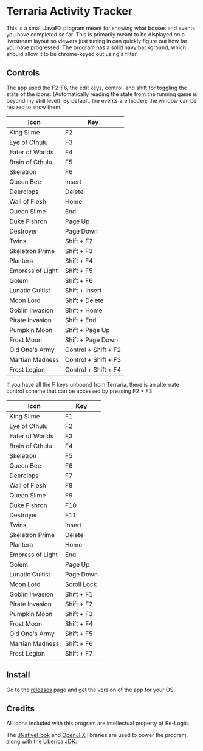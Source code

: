 # Terraria Activity Tracker
This is a small JavaFX program meant for showing what bosses and events you have completed so far. This is primarily meant to be displayed on a livestream layout so viewers just tuning in can quickly figure out how far you have progressed. The program has a solid navy background, which should allow it to be chrome-keyed out using a filter.
## Controls
The app used the F2-F6, the edit keys, control, and shift for toggling the state of the icons. (Automatically reading the state from the running game is beyond my skill level). By default, the events are hidden; the window can be resized to show them.

| Icon             | Key                  |
|------------------|----------------------|
| King Slime       | F2                   |
| Eye of Cthulu    | F3                   |
| Eater of Worlds  | F4                   |
| Brain of Cthulu  | F5                   |
| Skeletron        | F6                   |
| Queen Bee        | Insert               |
| Deerclops        | Delete               |
| Wall of Flesh    | Home                 |
| Queen Slime      | End                  |
| Duke Fishron     | Page Up              |
| Destroyer        | Page Down            |
| Twins            | Shift + F2           |
| Skeletron Prime  | Shift + F3           |
| Plantera         | Shift + F4           |
| Empress of Light | Shift + F5           |
| Golem            | Shift + F6           |
| Lunatic Cultist  | Shift + Insert       |
| Moon Lord        | Shift + Delete       |
| Goblin Invasion  | Shift + Home         |
| Pirate Invasion  | Shift + End          |
| Pumpkin Moon     | Shift + Page Up      |
| Frost Moon       | Shift + Page Down    |
| Old One's Army   | Control + Shift + F2 |
| Martian Madness  | Control + Shift + F3 |
| Frost Legion     | Control + Shift + F4 |

If you have all the F keys unbound from Terraria, there is an alternate control scheme that can be accessed by
pressing F2 + F3

| Icon             | Key         |
|------------------|-------------|
| King Slime       | F1          |
| Eye of Cthulu    | F2          |
| Eater of Worlds  | F3          |
| Brain of Cthulu  | F4          |
| Skeletron        | F5          |
| Queen Bee        | F6          |
| Deerclops        | F7          |
| Wall of Flesh    | F8          |
| Queen Slime      | F9          |
| Duke Fishron     | F10         |
| Destroyer        | F11         |
| Twins            | Insert      |
| Skeletron Prime  | Delete      |
| Plantera         | Home        |
| Empress of Light | End         |
| Golem            | Page Up     |
| Lunatic Cultist  | Page Down   |
| Moon Lord        | Scroll Lock |
| Goblin Invasion  | Shift + F1  |
| Pirate Invasion  | Shift + F2  |
| Pumpkin Moon     | Shift + F3  |
| Frost Moon       | Shift + F4  |
| Old One's Army   | Shift + F5  |
| Martian Madness  | Shift + F6  |
| Frost Legion     | Shift + F7  |

## Install

Go to the [releases](https://github.com/minus1over12/Terraria-Activity-Tracker/releases) page and get the version of the
app for your OS.

## Credits

All icons included with this program are intellectual property of Re-Logic.

The [JNativeHook](https://github.com/kwhat/jnativehook) and [OpenJFX](https://openjfx.io/) libraries are used to power
the program, along with the [Liberica JDK](https://bell-sw.com/pages/libericajdk/).